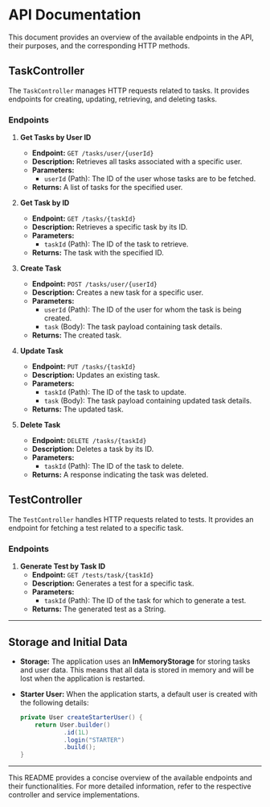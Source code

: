 # API Documentation

This document provides an overview of the available endpoints in the API,
their purposes, and the corresponding HTTP methods.

## TaskController

The `TaskController` manages HTTP requests related to tasks.
It provides endpoints for creating, updating, retrieving, and deleting tasks.

### Endpoints

1. **Get Tasks by User ID**
    - **Endpoint:** `GET /tasks/user/{userId}`
    - **Description:** Retrieves all tasks associated with a specific user.
    - **Parameters:**
        - `userId` (Path): The ID of the user whose tasks are to be fetched.
    - **Returns:** A list of tasks for the specified user.

2. **Get Task by ID**
    - **Endpoint:** `GET /tasks/{taskId}`
    - **Description:** Retrieves a specific task by its ID.
    - **Parameters:**
        - `taskId` (Path): The ID of the task to retrieve.
    - **Returns:** The task with the specified ID.

3. **Create Task**
    - **Endpoint:** `POST /tasks/user/{userId}`
    - **Description:** Creates a new task for a specific user.
    - **Parameters:**
        - `userId` (Path): The ID of the user for whom the task is being created.
        - `task` (Body): The task payload containing task details.
    - **Returns:** The created task.

4. **Update Task**
    - **Endpoint:** `PUT /tasks/{taskId}`
    - **Description:** Updates an existing task.
    - **Parameters:**
        - `taskId` (Path): The ID of the task to update.
        - `task` (Body): The task payload containing updated task details.
    - **Returns:** The updated task.

5. **Delete Task**
    - **Endpoint:** `DELETE /tasks/{taskId}`
    - **Description:** Deletes a task by its ID.
    - **Parameters:**
        - `taskId` (Path): The ID of the task to delete.
    - **Returns:** A response indicating the task was deleted.

## TestController

The `TestController` handles HTTP requests related to tests.
It provides an endpoint for fetching a test related to a specific task.

### Endpoints

1. **Generate Test by Task ID**
    - **Endpoint:** `GET /tests/task/{taskId}`
    - **Description:** Generates a test for a specific task.
    - **Parameters:**
        - `taskId` (Path): The ID of the task for which to generate a test.
    - **Returns:** The generated test as a String.
---

## Storage and Initial Data

- **Storage:** The application uses an **InMemoryStorage** for storing tasks and user data. This means that all data is stored in memory and will be lost when the application is restarted.

- **Starter User:** When the application starts, a default user is created with the following details:
  ```java
  private User createStarterUser() {
      return User.builder()
              .id(1L)
              .login("STARTER")
              .build();
  }
    ```
---

This README provides a concise overview of the available endpoints and their functionalities. 
For more detailed information, refer to the respective controller and service implementations.